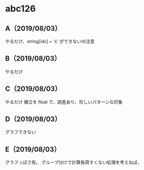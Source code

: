 # abc126

## A（2019/08/03）

やるだけ、string[idx] = 's' ができないの注意

## B（2019/08/03）

やるだけ

## C（2019/08/03）

やるだけ
確立を float で、誤差あり、珍しいパターンな印象

## D（2019/08/03）

グラフできない

## E（2019/08/03）

グラフっぽさ有。
グループ分けで計算負荷すくない処理を考えねば。
